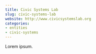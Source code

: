 ```yaml
---
title: Civic Systems Lab
slug: civic-systems-lab
website: http://www.civicsystemslab.org
categories:
- entities
- civic-systems
---
```


Lorem ipsum.
